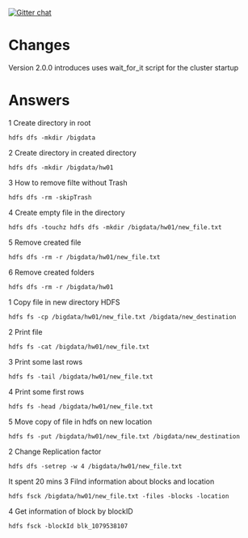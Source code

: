 [![Gitter chat](https://badges.gitter.im/gitterHQ/gitter.png)](https://gitter.im/big-data-europe/Lobby)

# Changes

Version 2.0.0 introduces uses wait_for_it script for the cluster startup

# Answers

1 Create directory in root 
```
hdfs dfs -mkdir /bigdata
```
2 Create directory in created directory
```
hdfs dfs -mkdir /bigdata/hw01
```
3 How to remove filte without Trash
```
hdfs dfs -rm -skipTrash
```
4 Create empty file in the directory
```
hdfs dfs -touchz hdfs dfs -mkdir /bigdata/hw01/new_file.txt
```
5 Remove created file
```
hdfs dfs -rm -r /bigdata/hw01/new_file.txt
```
6 Remove created folders
```
hdfs dfs -rm -r /bigdata/hw01
```

1 Copy file in new  directory HDFS
```
hdfs fs -cp /bigdata/hw01/new_file.txt /bigdata/new_destination
```
2 Print file
```
hdfs fs -cat /bigdata/hw01/new_file.txt
```
3 Print some last rows
```
hdfs fs -tail /bigdata/hw01/new_file.txt
```
4 Print some first rows
```
hdfs fs -head /bigdata/hw01/new_file.txt
```
5 Move copy of file in hdfs on new location
```
hdfs fs -put /bigdata/hw01/new_file.txt /bigdata/new_destination
```

2 Change Replication factor
```
hdfs dfs -setrep -w 4 /bigdata/hw01/new_file.txt
```
It spent 20 mins
3 Filnd information about blocks and location
```
hdfs fsck /bigdata/hw01/new_file.txt -files -blocks -location
```
4 Get information of block by blockID
```
hdfs fsck -blockId blk_1079538107
```



